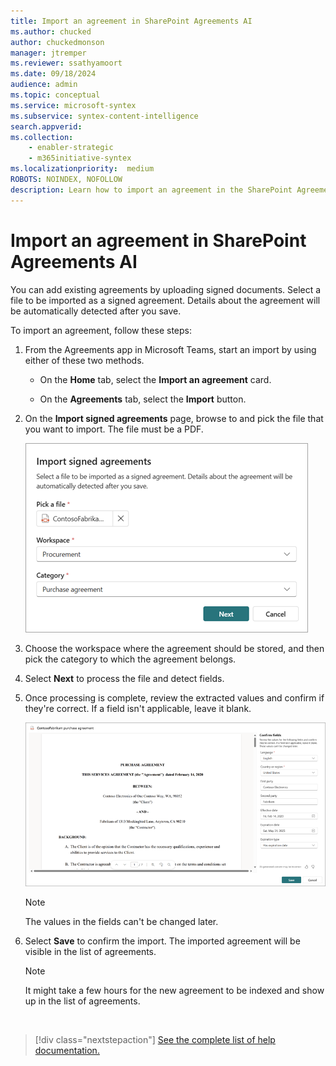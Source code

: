 ```yaml
---
title: Import an agreement in SharePoint Agreements AI
ms.author: chucked
author: chuckedmonson
manager: jtremper
ms.reviewer: ssathyamoort
ms.date: 09/18/2024
audience: admin
ms.topic: conceptual
ms.service: microsoft-syntex
ms.subservice: syntex-content-intelligence
search.appverid: 
ms.collection: 
    - enabler-strategic
    - m365initiative-syntex
ms.localizationpriority:  medium
ROBOTS: NOINDEX, NOFOLLOW
description: Learn how to import an agreement in the SharePoint Agreements AI solution.
---
```


# Import an agreement in SharePoint Agreements AI

You can add existing agreements by uploading signed documents. Select a file to be imported as a signed agreement. Details about the agreement will be automatically detected after you save.

To import an agreement, follow these steps:

1. From the Agreements app in Microsoft Teams, start an import by using either of these two methods.

    - On the **Home** tab, select the **Import an agreement** card.

    - On the **Agreements** tab, select the **Import** button.

2. On the **Import signed agreements** page, browse to and pick the file that you want to import. The file must be a PDF.

   ![A screenshot of Import signed agreements page.](../../media/content-understanding/agreements-import-dialog.png)

3. Choose the workspace where the agreement should be stored, and then pick the category to which the agreement belongs.

4. Select **Next** to process the file and detect fields.

5. Once processing is complete, review the extracted values and confirm if they're correct. If a field isn't applicable, leave it blank.

   ![A screenshot of the agreement page showing the Confirm fields panel.](../../media/content-understanding/agreements-import-fields.png)

   > [!NOTE]
   > The values in the fields can't be changed later.

6. Select **Save** to confirm the import. The imported agreement will be visible in the list of agreements.

   > [!NOTE]
   > It might take a few hours for the new agreement to be indexed and show up in the list of agreements.

<br>

> [!div class="nextstepaction"]
> [See the complete list of help documentation.](agreements-overview.md#help-documentation)
